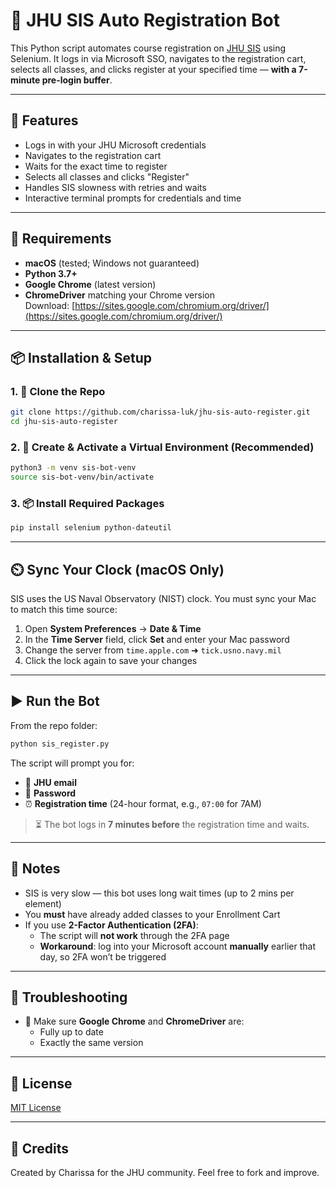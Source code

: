 # 💾 JHU SIS Auto Registration Bot

This Python script automates course registration on [JHU SIS](https://sis.jhu.edu/sswf/) using Selenium. It logs in via Microsoft SSO, navigates to the registration cart, selects all classes, and clicks register at your specified time — **with a 7-minute pre-login buffer**.

---

## 🚀 Features
- Logs in with your JHU Microsoft credentials
- Navigates to the registration cart
- Waits for the exact time to register
- Selects all classes and clicks "Register"
- Handles SIS slowness with retries and waits
- Interactive terminal prompts for credentials and time

---

## 🔧 Requirements

- **macOS** (tested; Windows not guaranteed)
- **Python 3.7+**
- **Google Chrome** (latest version)
- **ChromeDriver** matching your Chrome version  
  Download: [https://sites.google.com/chromium.org/driver/](https://sites.google.com/chromium.org/driver/)

---

## 📦 Installation & Setup

### 1. 🔁 Clone the Repo
```bash
git clone https://github.com/charissa-luk/jhu-sis-auto-register.git
cd jhu-sis-auto-register
```

### 2. 🐍 Create & Activate a Virtual Environment (Recommended)
```bash
python3 -m venv sis-bot-venv
source sis-bot-venv/bin/activate
```

### 3. 📦 Install Required Packages
```bash
pip install selenium python-dateutil
```

---

## ⏲️ Sync Your Clock (macOS Only)

SIS uses the US Naval Observatory (NIST) clock. You must sync your Mac to match this time source:

1. Open **System Preferences** → **Date & Time**
2. In the **Time Server** field, click **Set** and enter your Mac password
3. Change the server from `time.apple.com` ➜ `tick.usno.navy.mil`
4. Click the lock again to save your changes

---

## ▶️ Run the Bot
From the repo folder:
```bash
python sis_register.py
```

The script will prompt you for:

- 📧 **JHU email**
- 🔑 **Password**
- ⏰ **Registration time** (24-hour format, e.g., `07:00` for 7AM)

> ⏳ The bot logs in **7 minutes before** the registration time and waits.

---

## 🧠 Notes

- SIS is very slow — this bot uses long wait times (up to 2 mins per element)
- You **must** have already added classes to your Enrollment Cart
- If you use **2-Factor Authentication (2FA)**:
  - The script will **not work** through the 2FA page
  - **Workaround**: log into your Microsoft account **manually** earlier that day, so 2FA won’t be triggered

---

## 🧪 Troubleshooting

- 🧳 Make sure **Google Chrome** and **ChromeDriver** are:
  - Fully up to date
  - Exactly the same version

---

## 📄 License

[MIT License](LICENSE)

---

## 🙏 Credits

Created by Charissa for the JHU community. Feel free to fork and improve.
